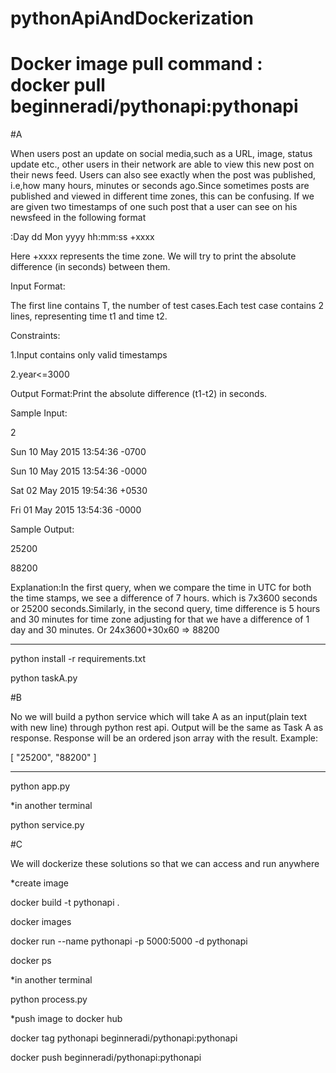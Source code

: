 # pythonApiAndDockerization

# Docker image pull command : docker pull beginneradi/pythonapi:pythonapi

#A 

When users post an update on social media,such as a URL, image, status update etc., other users in their network are able to view this new post on their news feed. Users can also see exactly when the post was published, i.e,how many hours, minutes or seconds ago.Since sometimes posts are published and viewed in different time zones, this can be confusing. If we are given two timestamps of one such post that a user can see on his newsfeed in the following format

:Day dd Mon yyyy hh:mm:ss +xxxx

Here +xxxx represents the time zone. We will try to print the absolute difference (in seconds) between them.

Input Format:

The first line contains T, the number of test cases.Each test case contains 2 lines, representing time t1 and time t2.

Constraints:

1.Input contains only valid timestamps

2.year<=3000

Output Format:Print the absolute difference (t1-t2)  in seconds.

Sample Input:

2

Sun 10 May 2015 13:54:36 -0700

Sun 10 May 2015 13:54:36 -0000

Sat 02 May 2015 19:54:36 +0530

Fri 01 May 2015 13:54:36 -0000

Sample Output:

25200

88200

Explanation:In the first query, when we compare the time in UTC for both the time stamps, we see a difference of 7 hours. which is 7x3600 seconds or 25200  seconds.Similarly, in the second query, time difference is 5 hours and 30 minutes for time zone adjusting for that we have a difference of 1 day and 30 minutes. Or 24x3600+30x60 => 88200

*****

python install -r requirements.txt

python taskA.py

#B

No we will build a python service which will take A as an input(plain text with new line) through python rest api. Output will be the same as Task A as response. Response will be an ordered json array with the result. Example: 

[ "25200",  "88200" ]

*****

python app.py

*in another terminal

python service.py

#C

We will dockerize these solutions so that we can access and run anywhere

*create image

docker build -t pythonapi .

docker images

docker run --name pythonapi -p 5000:5000 -d pythonapi

docker ps

*in another terminal

python process.py

*push image to docker hub

docker tag pythonapi beginneradi/pythonapi:pythonapi

docker push beginneradi/pythonapi:pythonapi
